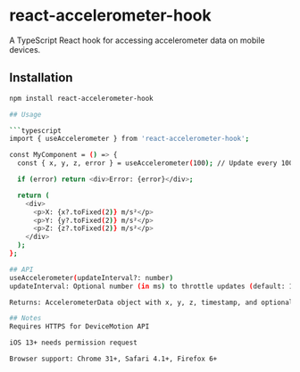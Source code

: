 # react-accelerometer-hook

A TypeScript React hook for accessing accelerometer data on mobile devices.

## Installation

```bash
npm install react-accelerometer-hook

## Usage

```typescript
import { useAccelerometer } from 'react-accelerometer-hook';

const MyComponent = () => {
  const { x, y, z, error } = useAccelerometer(100); // Update every 100ms

  if (error) return <div>Error: {error}</div>;

  return (
    <div>
      <p>X: {x?.toFixed(2)} m/s²</p>
      <p>Y: {y?.toFixed(2)} m/s²</p>
      <p>Z: {z?.toFixed(2)} m/s²</p>
    </div>
  );
};

## API
useAccelerometer(updateInterval?: number)
updateInterval: Optional number (in ms) to throttle updates (default: 100ms)

Returns: AccelerometerData object with x, y, z, timestamp, and optional error

## Notes
Requires HTTPS for DeviceMotion API

iOS 13+ needs permission request

Browser support: Chrome 31+, Safari 4.1+, Firefox 6+

